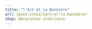 ```yaml
---
title: "l'Art et la Bannière"
url: /pont-croix/lart-et-la-banniere/
shop: décoration intérieure
---
```

